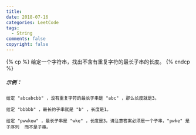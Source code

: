 ```yaml
---
title:
date: 2018-07-16
categories: LeetCode
tags:
  - String
comments: false
copyright: false
---
```

{% cp %}
给定一个字符串，找出不含有重复字符的最长子串的长度。
{% endcp %}
<!-- more -->

##### 示例：
```
给定 "abcabcbb" ，没有重复字符的最长子串是 "abc" ，那么长度就是3。

给定 "bbbbb" ，最长的子串就是 "b" ，长度是1。

给定 "pwwkew" ，最长子串是 "wke" ，长度是3。请注意答案必须是一个子串，"pwke" 是 子序列  而不是子串。
```